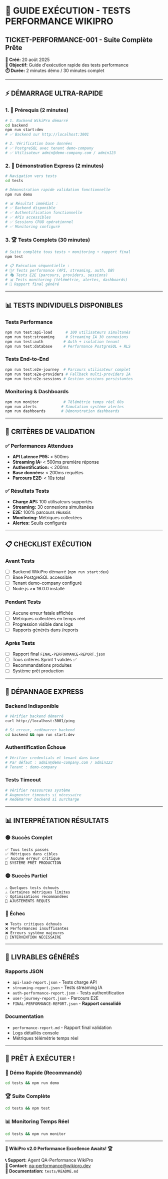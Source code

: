 # 🚀 GUIDE EXÉCUTION - TESTS PERFORMANCE WIKIPRO

## TICKET-PERFORMANCE-001 - Suite Complète Prête

**📅 Créé:** 20 août 2025  
**🎯 Objectif:** Guide d'exécution rapide des tests performance  
**⏱️ Durée:** 2 minutes démo / 30 minutes complet  

---

## ⚡ DÉMARRAGE ULTRA-RAPIDE

### 1. 🔧 Prérequis (2 minutes)

```bash
# 1. Backend WikiPro démarré
cd backend
npm run start:dev
# ✅ Backend sur http://localhost:3001

# 2. Vérification base données
# ✅ PostgreSQL avec tenant demo-company
# ✅ Utilisateur admin@demo-company.com / admin123
```

### 2. 🎯 Démonstration Express (2 minutes)

```bash
# Navigation vers tests
cd tests

# Démonstration rapide validation fonctionnelle
npm run demo

# 📊 Résultat immédiat :
# ✅ Backend disponible
# ✅ Authentification fonctionnelle  
# ✅ APIs accessibles
# ✅ Sessions CRUD opérationnel
# ✅ Monitoring configuré
```

### 3. 🏆 Tests Complets (30 minutes)

```bash
# Suite complète tous tests + monitoring + rapport final
npm test

# 📋 Exécution séquentielle :
# 🏃‍♂️ Tests performance (API, streaming, auth, DB)
# 🎭 Tests E2E (parcours, providers, sessions)  
# 📊 Tests monitoring (télémétrie, alertes, dashboards)
# 📄 Rapport final généré
```

---

## 📊 TESTS INDIVIDUELS DISPONIBLES

### Tests Performance
```bash
npm run test:api-load      # 100 utilisateurs simultanés
npm run test:streaming     # Streaming IA 30 connexions
npm run test:auth         # Auth + isolation tenant
npm run test:database     # Performance PostgreSQL + RLS
```

### Tests End-to-End
```bash
npm run test:e2e-journey  # Parcours utilisateur complet
npm run test:e2e-providers # Fallback multi-providers IA
npm run test:e2e-sessions # Gestion sessions persistantes
```

### Monitoring & Dashboards
```bash
npm run monitor           # Télémétrie temps réel 60s
npm run alerts           # Simulation système alertes
npm run dashboards       # Démonstration dashboards
```

---

## 🎯 CRITÈRES DE VALIDATION

### ✅ Performances Attendues
- **API Latence P95:** < 500ms
- **Streaming IA:** < 500ms première réponse
- **Authentification:** < 200ms
- **Base données:** < 200ms requêtes
- **Parcours E2E:** < 10s total

### ✅ Résultats Tests
- **Charge API:** 100 utilisateurs supportés
- **Streaming:** 30 connexions simultanées
- **E2E:** 100% parcours réussis
- **Monitoring:** Métriques collectées
- **Alertes:** Seuils configurés

---

## 📋 CHECKLIST EXÉCUTION

### Avant Tests
- [ ] Backend WikiPro démarré (`npm run start:dev`)
- [ ] Base PostgreSQL accessible
- [ ] Tenant demo-company configuré
- [ ] Node.js >= 16.0.0 installé

### Pendant Tests
- [ ] Aucune erreur fatale affichée
- [ ] Métriques collectées en temps réel
- [ ] Progression visible dans logs
- [ ] Rapports générés dans /reports

### Après Tests
- [ ] Rapport final `FINAL-PERFORMANCE-REPORT.json`
- [ ] Tous critères Sprint 1 validés ✅
- [ ] Recommandations produites
- [ ] Système prêt production

---

## 🔧 DÉPANNAGE EXPRESS

### Backend Indisponible
```bash
# Vérifier backend démarré
curl http://localhost:3001/ping

# Si erreur, redémarrer backend
cd backend && npm run start:dev
```

### Authentification Échoue
```bash
# Vérifier credentials et tenant dans base
# Par défaut : admin@demo-company.com / admin123
# Tenant : demo-company
```

### Tests Timeout
```bash
# Vérifier ressources système
# Augmenter timeouts si nécessaire
# Redémarrer backend si surcharge
```

---

## 📊 INTERPRÉTATION RÉSULTATS

### 🟢 Succès Complet
```
✅ Tous tests passés
✅ Métriques dans cibles
✅ Aucune erreur critique
🎯 SYSTÈME PRÊT PRODUCTION
```

### 🟡 Succès Partiel
```
⚠️ Quelques tests échoués
⚠️ Certaines métriques limites
💡 Optimisations recommandées
🔧 AJUSTEMENTS REQUIS
```

### 🔴 Échec
```
❌ Tests critiques échoués
❌ Performances insuffisantes
❌ Erreurs système majeures
🚨 INTERVENTION NÉCESSAIRE
```

---

## 🎯 LIVRABLES GÉNÉRÉS

### Rapports JSON
- `api-load-report.json` - Tests charge API
- `streaming-report.json` - Tests streaming IA
- `auth-performance-report.json` - Tests authentification
- `user-journey-report.json` - Parcours E2E
- `FINAL-PERFORMANCE-REPORT.json` - **Rapport consolidé**

### Documentation
- `performance-report.md` - Rapport final validation
- Logs détaillés console
- Métriques télémétrie temps réel

---

## 🚀 PRÊT À EXÉCUTER !

### 🎯 Démo Rapide (Recommandé)
```bash
cd tests && npm run demo
```

### 🏆 Suite Complète
```bash
cd tests && npm test
```

### 📊 Monitoring Temps Réel
```bash
cd tests && npm run monitor
```

---

**🎉 WikiPro v2.0 Performance Excellence Awaits! 🏆**

**📞 Support:** Agent QA-Performance WikiPro  
**📧 Contact:** qa-performance@wikipro.dev  
**🔗 Documentation:** `tests/README.md`